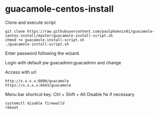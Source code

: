 # guacamole-centos-install

Clone and execute script
```
git clone https://raw.githubusercontent.com/paulphoenix01/guacamole-centos-install/master/guacamole-install-script.sh
chmod +x guacamole-install-script.sh
./guacamole-install-script.sh
```
Enter password following the wizard.

Login with default pw guacadmin:guacadmin and change

Access with url
```
http://x.x.x.x:8080/guacamole
https://x.x.x.x:8443/guacamole
```

Menu bar shortcut key: Ctrl + Shift + Alt
Disable fw if necessary
```
systemctl disable firewalld
reboot
```


